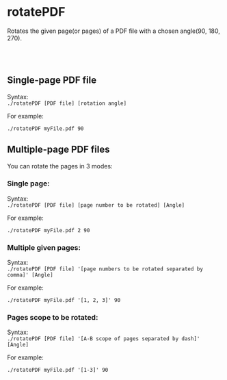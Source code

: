 <h1>rotatePDF</h1>

<p>Rotates the given page(or pages) of a PDF file with a chosen angle(90, 180, 270).</p> <br><br>

<h2>Single-page PDF file</h2> 
<p>Syntax:<br> <code>./rotatePDF [PDF file] [rotation angle]</code>
<p>For example: </p>
<code>./rotatePDF myFile.pdf 90</code>

<h2>Multiple-page PDF files</h2>

<p>You can rotate the pages in 3 modes:</p>

  <h3>Single page:</h3>
  <p>Syntax:<br> <code>./rotatePDF [PDF file] [page number to be rotated] [Angle]</code></p>
  <p>For example: </p>
  <code>./rotatePDF myFile.pdf 2 90</code><br>
  <h3>Multiple given pages:</h3>
  <p>Syntax:<br> <code>./rotatePDF [PDF file] '[page numbers to be rotated separated by comma]' [Angle]</code></p>
  <p>For example: </p>
  <code>./rotatePDF myFile.pdf '[1, 2, 3]' 90</code><br>
  <h3>Pages scope to be rotated:</h3>
  <p>Syntax:<br> <code>./rotatePDF [PDF file] '[A-B scope of pages separated by dash]' [Angle]</code></p>
  <p>For example: </p>
  <code>./rotatePDF myFile.pdf '[1-3]' 90</code>

